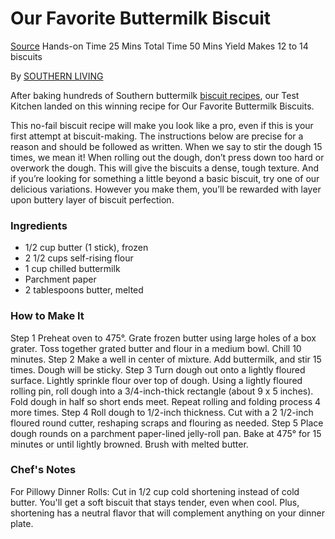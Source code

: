 
# Our Favorite Buttermilk Biscuit
[Source](https://www.southernliving.com/recipes/buttermilk-biscuits)
Hands-on Time
25 Mins
Total Time
50 Mins
Yield
Makes 12 to 14 biscuits

By  [SOUTHERN LIVING](https://www.southernliving.com/authors/southern_living)

After baking hundreds of Southern buttermilk  [biscuit recipes](https://www.southernliving.com/bread/biscuits/how-to-make-buttermilk-biscuits-recipe-video), our Test Kitchen landed on this winning recipe for Our Favorite Buttermilk Biscuits.

This no-fail biscuit recipe will make you look like a pro, even if this is your first attempt at biscuit-making. The instructions below are precise for a reason and should be followed as written. When we say to stir the dough 15 times, we mean it! When rolling out the dough, don’t press down too hard or overwork the dough. This will give the biscuits a dense, tough texture. And if you’re looking for something a little beyond a basic biscuit, try one of our delicious variations. However you make them, you’ll be rewarded with layer upon buttery layer of biscuit perfection.

### Ingredients

-   1/2 cup butter (1 stick), frozen
-   2 1/2 cups self-rising flour
-   1 cup chilled buttermilk
-   Parchment paper
-   2 tablespoons butter, melted


### How to Make It
Step 1
Preheat oven to 475°. Grate frozen butter using large holes of a box grater. Toss together grated butter and flour in a medium bowl. Chill 10 minutes.
Step 2
Make a well in center of mixture. Add buttermilk, and stir 15 times. Dough will be sticky.
Step 3
Turn dough out onto a lightly floured surface. Lightly sprinkle flour over top of dough. Using a lightly floured rolling pin, roll dough into a 3/4-inch-thick rectangle (about 9 x 5 inches). Fold dough in half so short ends meet. Repeat rolling and folding process 4 more times.
Step 4
Roll dough to 1/2-inch thickness. Cut with a 2 1/2-inch floured round cutter, reshaping scraps and flouring as needed.
Step 5
Place dough rounds on a parchment paper-lined jelly-roll pan. Bake at 475° for 15 minutes or until lightly browned. Brush with melted butter.

### Chef's Notes

For Pillowy Dinner Rolls: Cut in 1/2 cup cold shortening instead of cold butter. You'll get a soft biscuit that stays tender, even when cool. Plus, shortening has a neutral flavor that will complement anything on your dinner plate.
